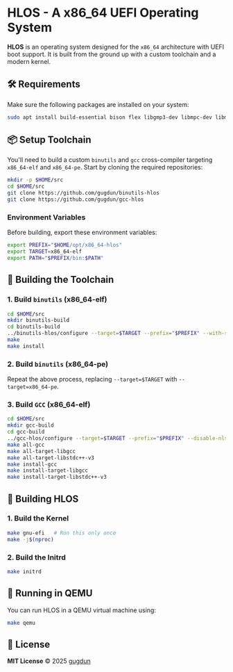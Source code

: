 # HLOS - A x86_64 UEFI Operating System

**HLOS** is an operating system designed for the `x86_64` architecture with UEFI boot support. It is built from the ground up with a custom toolchain and a modern kernel.

## 🛠️ Requirements

Make sure the following packages are installed on your system:

```bash
sudo apt install build-essential bison flex libgmp3-dev libmpc-dev libmpfr-dev texinfo libisl-dev
````

## 📦 Setup Toolchain

You'll need to build a custom `binutils` and `gcc` cross-compiler targeting `x86_64-elf` and `x86_64-pe`. Start by cloning the required repositories:

```bash
mkdir -p $HOME/src
cd $HOME/src
git clone https://github.com/gugdun/binutils-hlos
git clone https://github.com/gugdun/gcc-hlos
```

### Environment Variables

Before building, export these environment variables:

```bash
export PREFIX="$HOME/opt/x86_64-hlos"
export TARGET=x86_64-elf
export PATH="$PREFIX/bin:$PATH"
```

## 🔧 Building the Toolchain

### 1. Build `binutils` (x86\_64-elf)

```bash
cd $HOME/src
mkdir binutils-build
cd binutils-build
../binutils-hlos/configure --target=$TARGET --prefix="$PREFIX" --with-sysroot --disable-nls --disable-werror
make
make install
```

### 2. Build `binutils` (x86\_64-pe)

Repeat the above process, replacing `--target=$TARGET` with `--target=x86_64-pe`.

### 3. Build `GCC` (x86\_64-elf)

```bash
cd $HOME/src
mkdir gcc-build
cd gcc-build
../gcc-hlos/configure --target=$TARGET --prefix="$PREFIX" --disable-nls --enable-languages=c,c++ --without-headers --disable-hosted-libstdcxx
make all-gcc
make all-target-libgcc
make all-target-libstdc++-v3
make install-gcc
make install-target-libgcc
make install-target-libstdc++-v3
```

## 🧵 Building HLOS

### 1. Build the Kernel

```bash
make gnu-efi   # Run this only once
make -j$(nproc)
```

### 2. Build the Initrd

```bash
make initrd
```

## 🚀 Running in QEMU

You can run HLOS in a QEMU virtual machine using:

```bash
make qemu
```

## 📄 License

**MIT License**
© 2025 [gugdun](https://github.com/gugdun)

